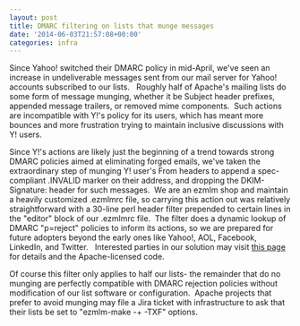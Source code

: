 ```yaml
---
layout: post
title: DMARC filtering on lists that munge messages
date: '2014-06-03T21:57:08+00:00'
categories: infra
---
```

<p>Since Yahoo! switched their DMARC policy in mid-April, we've seen an increase in undeliverable messages sent from our mail server for Yahoo! accounts subscribed to our lists. &nbsp; Roughly half of Apache's mailing lists do some form of message munging, whether it be Subject header prefixes, appended message trailers, or removed mime components. &nbsp;Such actions are incompatible with Y!'s policy for its users, which has meant more bounces and more frustration trying to maintain inclusive discussions with Y! users.</p> 
  <p>Since Y!'s actions are likely just the beginning of a trend towards strong DMARC policies aimed at eliminating forged emails, we've taken the extraordinary step of munging Y! user's From headers to append a spec-compliant .INVALID marker on their address, and dropping the DKIM-Signature: header for such messages. &nbsp;We are an ezmlm shop and maintain a heavily customized .ezmlmrc file, so carrying this action out was relatively straightforward with a 30-line perl header filter prepended to certain lines in the &quot;editor&quot; block of our .ezmlmrc file. &nbsp;The filter does a dynamic lookup of DMARC &quot;p=reject&quot; policies to inform its actions, so we are prepared for future adopters beyond the early ones like Yahoo!, AOL, Facebook, LinkedIn, and Twitter. &nbsp; Interested parties in our solution may visit <a href="http://www.sunstarsys.com/essays/mailing-lists">this page</a> for details and the Apache-licensed code.</p> 
  <p>Of course this filter only applies to half our lists- the remainder that do no munging are perfectly compatible with DMARC rejection policies without modification of our list software or configuration. &nbsp;Apache projects that prefer to avoid munging may file a Jira ticket with infrastructure to ask that their lists be set to &quot;ezmlm-make -+ -TXF&quot; options.</p> 
  <p> </p>
